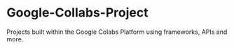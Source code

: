 # Google-Collabs-Project
 Projects built within the Google Colabs Platform using frameworks, APIs and more.
